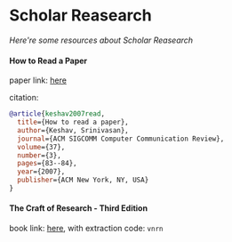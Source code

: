 # Scholar Reasearch
*Here're some resources about Scholar Reasearch*


#### How to Read a Paper

paper link: [here](https://www.albany.edu/spatial/training/3-How%20to%20read%20a%20paper.pdf)

citation: 
```bibtex
@article{keshav2007read,
  title={How to read a paper},
  author={Keshav, Srinivasan},
  journal={ACM SIGCOMM Computer Communication Review},
  volume={37},
  number={3},
  pages={83--84},
  year={2007},
  publisher={ACM New York, NY, USA}
}
```
    


#### The Craft of Research - Third Edition
book link: [here](https://pan.baidu.com/s/1CbP5Y4VSl_WSiecrp0vfXA), with extraction code: `vnrn`